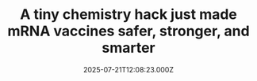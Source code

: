---
title: "A tiny chemistry hack just made mRNA vaccines safer, stronger, and smarter"
date: 2025-07-21T12:08:23.000Z
category: Health
externalLink: "https://www.sciencedaily.com/releases/2025/07/250720034024.htm"
image: ""
excerpt: "What if mRNA vaccines could be made more powerful and less irritating? Scientists at the University of Pennsylvania have found a way to do just that—by tweaking a key molecule in the vaccine’s delivery system. Using a century-old chemical trick called the Mannich reaction, they added anti-inflammatory phenol groups to the lipids that carry mRNA into cells. The result? A…"
---